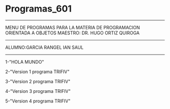 # Programas_601
_______________________________________________________________________________
MENU DE PROGRAMAS PARA LA MATERIA DE PROGRAMACION ORIENTADA A OBJETOS
MAESTRO: DR. HUGO ORTIZ QUIROGA
_______________________________________________________________________________
ALUMNO:GARCIA RANGEL IAN SAUL
_______________________________________________________________________________
1-"HOLA MUNDO"

2-"Version 1 programa TRIFIV"

3-"Version 2 programa TRIFIV"

4-"Version 3 programa TRIFIV"

5-"Version 4 programa TRIFIV"
